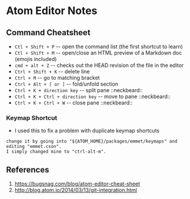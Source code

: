 Atom Editor Notes
=================

## Command Cheatsheet

* `Ctl + Shift + P` -- open the command list (the first shortcut to learn)
* `Ctl + Shift + M` -- open/close an HTML preview of a Markdown doc (emojis included)
* `cmd + alt + Z` -- checks out the HEAD revision of the file in the editor
* `Ctrl + Shift + K` -- delete line
* `Ctrl + M` -- go to matching bracket
* `Ctrl + Alt + [ or ]` -- fold/unfold section
* `Ctrl + K + direction key` -- split pane ::neckbeard::
* `Ctrl + K + Ctrl + direction key` -- move to pane ::neckbeard::
* `Ctrl + K + Ctrl + W` -- close pane ::neckbeard::

### Keymap Shortcut

+ I used this to fix a problem with duplicate keymap shortcuts
```
change it by going into "${ATOM_HOME}/packages/emmet/keymaps" and editing "emmet.cson". 
I simply changed mine to "ctrl-alt-m".
```

## References

1. https://bugsnag.com/blog/atom-editor-cheat-sheet
2. http://blog.atom.io/2014/03/13/git-integration.html
